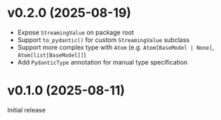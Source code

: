 # v0.2.0 (2025-08-19)

* Expose `StreamingValue` on package root
* Support `to_pydantic()` for custom `StreamingValue` subclass
* Support more complex type with `Atom` (e.g. `Atom[BaseModel | None]`, `Atom[list[BaseModel]]`)
* Add `PydanticType` annotation for manual type specification

# v0.1.0 (2025-08-11)

Initial release
